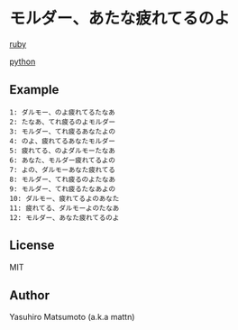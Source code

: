 # モルダー、あたな疲れてるのよ


[ruby](http://qiita.com/supermomonga/items/3a3da5518ae72b35ce8b)

[python](http://qiita.com/aomoriringo/items/561f7fa66455676eff1e)

## Example

```
1: ダルモー、のよ疲れてるたなあ
2: たなあ、てれ疲るのよモルダー
3: モルダー、てれ疲るあなたよの
4: のよ、疲れてるあなたモルダー
5: 疲れてる、のよダルモーたなあ
6: あなた、モルダー疲れてるよの
7: よの、ダルモーあなた疲れてる
8: モルダー、てれ疲るのよたなあ
9: モルダー、てれ疲るたなあよの
10: ダルモー、疲れてるよのあなた
11: 疲れてる、ダルモーよのたなあ
12: モルダー、あなた疲れてるのよ

```

## License

MIT

## Author

Yasuhiro Matsumoto (a.k.a mattn)
